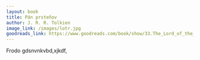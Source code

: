 ```yaml
---
layout: book
title: Pán prsteňov
author: J. R. R. Tolkien
image_link: /images/lotr.jpg
goodreads_link: https://www.goodreads.com/book/show/33.The_Lord_of_the_Rings
---
```


Frodo gdsnvnkvbd,xjkdf,